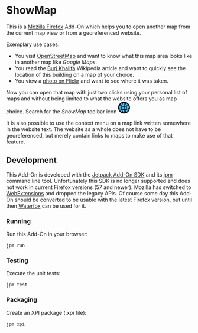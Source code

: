 ShowMap
=======

This is a [Mozilla Firefox](https://www.mozilla.org/firefox/) Add-On which
helps you to open another map from the current map view or from a georeferenced
website.

Exemplary use cases:

* You visit [OpenStreetMap](https://www.openstreetmap.org/) and want to know
  what this map area looks like in another map like *Google Maps*.
* You read the [Burj Khalifa](https://en.wikipedia.org/wiki/Burj_Khalifa)
  Wikipedia article and want to quickly see the location of this building on a
  map of your choice.
* You view a [photo on Flickr](https://www.flickr.com/photos/53970209@N07/45705700935/)
  and want to see where it was taken.

Now you can open that map with just two clicks using your personal list of maps
and without being limited to what the website offers you as map choice. Search
for the *ShowMap* toolbar icon ![in shape of a globe.](/data/icon-32.png)

It is also possible to use the context menu on a map link written somewhere in
the website text. The website as a whole does not have to be georeferenced, but
merely contain links to maps to make use of that feature.


Development
-----------

This Add-On is developed with the
[Jetpack Add-On SDK](https://developer.mozilla.org/en-US/docs/Archive/Add-ons/Add-on_SDK)
and its
[jpm](https://developer.mozilla.org/en-US/docs/Archive/Add-ons/Add-on_SDK/Tools/jpm)
command line tool. Unfortunately this SDK is no longer supported and does not
work in current Firefox versions (57 and newer). Mozilla has switched to
[WebExtensions](https://developer.mozilla.org/en-US/docs/Mozilla/Add-ons/WebExtensions)
and dropped the legacy APIs. Of course some day this Add-On
should be converted to be usable with the latest Firefox version, but until
then [Waterfox](https://waterfoxproject.org/) can be used for it.

### Running

Run this Add-On in your browser:

```
jpm run
```

### Testing

Execute the unit tests:

```
jpm test
```

### Packaging

Create an XPI package (.xpi file):

```
jpm xpi
```
